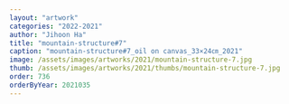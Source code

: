 ```yaml
---
layout: "artwork"
categories: "2022-2021"
author: "Jihoon Ha"
title: "mountain-structure#7"
caption: "mountain-structure#7_oil on canvas_33×24㎝_2021"
image: /assets/images/artworks/2021/mountain-structure-7.jpg
thumb: /assets/images/artworks/2021/thumbs/mountain-structure-7.jpg
order: 736
orderByYear: 2021035
---
```

